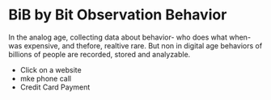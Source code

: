 # BiB by Bit Observation Behavior 

In the analog age, collecting data about behavior- who does what when- was expensive, and thefore, realtive rare. 
But non in digital age behaviors of billions of people are recorded, stored and analyzable.
* Click on a website
* mke phone call
* Credit Card Payment